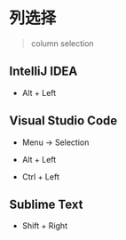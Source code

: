 # 列选择
> column selection


## IntelliJ IDEA

- Alt + Left





## Visual Studio Code

- Menu -> Selection

- Alt + Left
- Ctrl + Left

## Sublime Text

- Shift + Right

